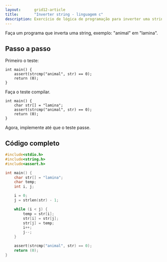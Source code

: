 ```yaml
---
layout:      grid12-article
title:       "Inverter string - linguagem c"
description: Exercício de lógica de programação para inverter uma string.
---
```


Faça um programa que inverta uma string, exemplo: "animal" em "lamina".


Passo a passo
---

Primeiro o teste:

    int main() {
        assert(strcmp("animal", str) == 0);
        return (0);
    }


Faça o teste compilar.

    int main() {
        char str[] = "lamina";
        assert(strcmp("animal", str) == 0);
        return (0);
    }

Agora, implemente até que o teste passe.


Código completo
---

```c
#include<stdio.h>
#include<string.h>
#include<assert.h>

int main() {
    char str[] = "lamina";
    char temp;
    int i, j;

    i = 0;
    j = strlen(str) - 1;

    while (i < j) {
        temp = str[i];
        str[i] = str[j];
        str[j] = temp;
        i++;
        j--;
    }

    assert(strcmp("animal", str) == 0);
    return (0);
}
```